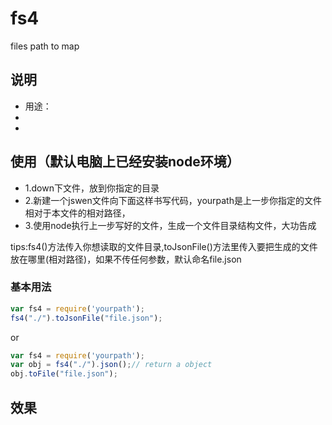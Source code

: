 # fs4
files path to map

## 说明
* 用途：
*
*
  
## 使用（默认电脑上已经安装node环境）

* 1.down下文件，放到你指定的目录
* 2.新建一个jswen文件向下面这样书写代码，yourpath是上一步你指定的文件相对于本文件的相对路径，
* 3.使用node执行上一步写好的文件，生成一个文件目录结构文件，大功告成

tips:fs4()方法传入你想读取的文件目录,toJsonFile()方法里传入要把生成的文件放在哪里(相对路径)，如果不传任何参数，默认命名file.json
### 基本用法
```javascript
var fs4 = require('yourpath');
fs4("./").toJsonFile("file.json");
```

or

```javascript
var fs4 = require('yourpath');
var obj = fs4("./").json();// return a object
obj.toFile("file.json");
```


## 效果
